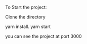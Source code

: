 To Start the project:

Clone the directory

yarn install.
yarn start


you can see the project at port 3000 
